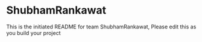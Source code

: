 # ShubhamRankawat
This is the initiated README for team ShubhamRankawat, Please edit this as you build your project
